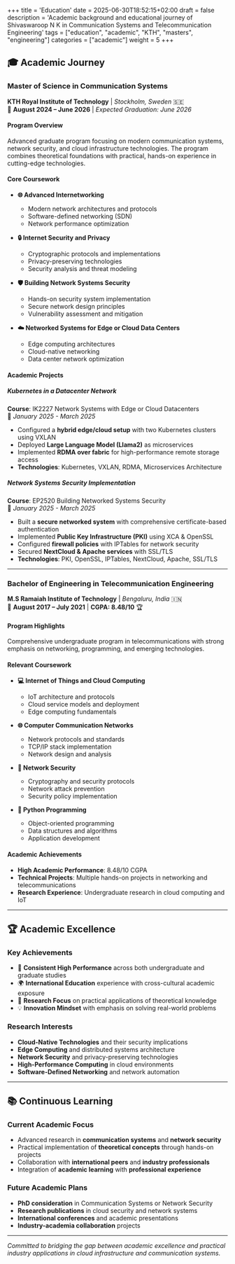 +++
title = 'Education'
date = 2025-06-30T18:52:15+02:00
draft = false
description = 'Academic background and educational journey of Shivaswaroop N K in Communication Systems and Telecommunication Engineering'
tags = ["education", "academic", "KTH", "masters", "engineering"]
categories = ["academic"]
weight = 5
+++

## 🎓 Academic Journey

### Master of Science in Communication Systems
**KTH Royal Institute of Technology** | *Stockholm, Sweden* 🇸🇪  
📅 **August 2024 – June 2026** | *Expected Graduation: June 2026*

#### Program Overview
Advanced graduate program focusing on modern communication systems, network security, and cloud infrastructure technologies. The program combines theoretical foundations with practical, hands-on experience in cutting-edge technologies.

#### Core Coursework
- **🌐 Advanced Internetworking**
  - Modern network architectures and protocols
  - Software-defined networking (SDN)
  - Network performance optimization
  
- **🔒 Internet Security and Privacy**
  - Cryptographic protocols and implementations
  - Privacy-preserving technologies
  - Security analysis and threat modeling
  
- **🛡️ Building Network Systems Security**
  - Hands-on security system implementation
  - Secure network design principles
  - Vulnerability assessment and mitigation
  
- **☁️ Networked Systems for Edge or Cloud Data Centers**
  - Edge computing architectures
  - Cloud-native networking
  - Data center network optimization

#### Academic Projects

##### Kubernetes in a Datacenter Network
**Course**: IK2227 Network Systems with Edge or Cloud Datacenters  
📅 *January 2025 - March 2025*

- Configured a **hybrid edge/cloud setup** with two Kubernetes clusters using VXLAN
- Deployed **Large Language Model (Llama2)** as microservices
- Implemented **RDMA over fabric** for high-performance remote storage access
- **Technologies**: Kubernetes, VXLAN, RDMA, Microservices Architecture

##### Network Systems Security Implementation
**Course**: EP2520 Building Networked Systems Security  
📅 *January 2025 - March 2025*

- Built a **secure networked system** with comprehensive certificate-based authentication
- Implemented **Public Key Infrastructure (PKI)** using XCA & OpenSSL
- Configured **firewall policies** with IPTables for network security
- Secured **NextCloud & Apache services** with SSL/TLS
- **Technologies**: PKI, OpenSSL, IPTables, NextCloud, Apache, SSL/TLS

---

### Bachelor of Engineering in Telecommunication Engineering
**M.S Ramaiah Institute of Technology** | *Bengaluru, India* 🇮🇳  
📅 **August 2017 – July 2021** | **CGPA: 8.48/10** 🏆

#### Program Highlights
Comprehensive undergraduate program in telecommunications with strong emphasis on networking, programming, and emerging technologies.

#### Relevant Coursework
- **💻 Internet of Things and Cloud Computing**
  - IoT architecture and protocols
  - Cloud service models and deployment
  - Edge computing fundamentals
  
- **🌐 Computer Communication Networks**
  - Network protocols and standards
  - TCP/IP stack implementation
  - Network design and analysis
  
- **🔐 Network Security**
  - Cryptography and security protocols
  - Network attack prevention
  - Security policy implementation
  
- **🐍 Python Programming**
  - Object-oriented programming
  - Data structures and algorithms
  - Application development

#### Academic Achievements
- **High Academic Performance**: 8.48/10 CGPA
- **Technical Projects**: Multiple hands-on projects in networking and telecommunications
- **Research Experience**: Undergraduate research in cloud computing and IoT

---

## 🏆 Academic Excellence

### Key Achievements
- 🎯 **Consistent High Performance** across both undergraduate and graduate studies
- 🌍 **International Education** experience with cross-cultural academic exposure
- 🔬 **Research Focus** on practical applications of theoretical knowledge
- 💡 **Innovation Mindset** with emphasis on solving real-world problems

### Research Interests
- **Cloud-Native Technologies** and their security implications
- **Edge Computing** and distributed systems architecture
- **Network Security** and privacy-preserving technologies
- **High-Performance Computing** in cloud environments
- **Software-Defined Networking** and network automation

---

## 📚 Continuous Learning

### Current Academic Focus
- Advanced research in **communication systems** and **network security**
- Practical implementation of **theoretical concepts** through hands-on projects
- Collaboration with **international peers** and **industry professionals**
- Integration of **academic learning** with **professional experience**

### Future Academic Plans
- **PhD consideration** in Communication Systems or Network Security
- **Research publications** in cloud security and network systems
- **International conferences** and academic presentations
- **Industry-academia collaboration** projects

---

*Committed to bridging the gap between academic excellence and practical industry applications in cloud infrastructure and communication systems.*
